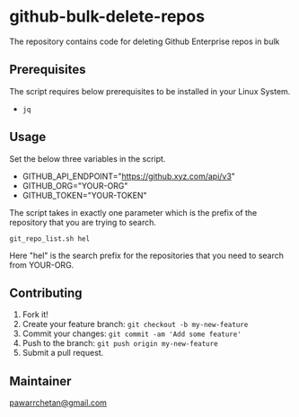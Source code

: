 # github-bulk-delete-repos
The repository contains code for deleting Github Enterprise repos in bulk

## Prerequisites
The script requires below prerequisites to be installed in your Linux System.
* ```jq```

## Usage
Set the below three variables in the script.

* GITHUB_API_ENDPOINT="https://github.xyz.com/api/v3"
* GITHUB_ORG="YOUR-ORG"
* GITHUB_TOKEN="YOUR-TOKEN"

The script takes in exactly one parameter which is the prefix of the repository that you are trying to search.
```
git_repo_list.sh hel
```
Here "hel" is the search prefix for the repositories that you need to search from YOUR-ORG.

## Contributing

1. Fork it!
2. Create your feature branch: `git checkout -b my-new-feature`
3. Commit your changes: `git commit -am 'Add some feature'`
4. Push to the branch: `git push origin my-new-feature`
5. Submit a pull request.

## Maintainer
pawarrchetan@gmail.com

